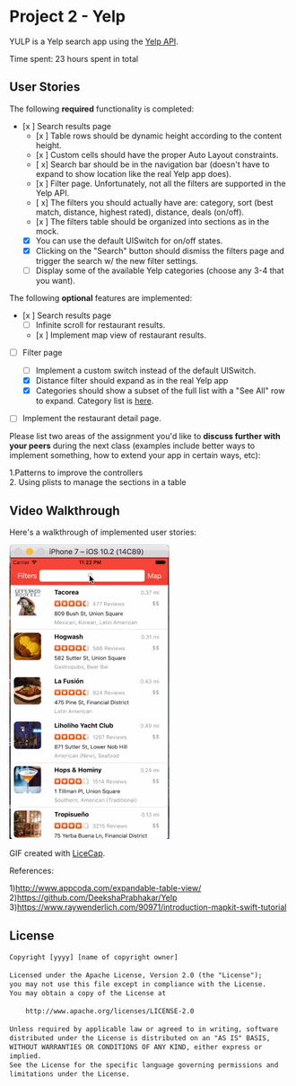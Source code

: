 # Project 2 - Yelp

YULP is a Yelp search app using the [Yelp API](http://www.yelp.com/developers/documentation/v2/search_api).

Time spent: 23 hours spent in total

## User Stories

The following **required** functionality is completed:

- [x ] Search results page
   - [x ] Table rows should be dynamic height according to the content height.
   - [x ] Custom cells should have the proper Auto Layout constraints.
   - [ x] Search bar should be in the navigation bar (doesn't have to expand to show location like the real Yelp app does).
    - [x ] Filter page. Unfortunately, not all the filters are supported in the Yelp API.
   - [ x] The filters you should actually have are: category, sort (best match, distance, highest rated), distance, deals (on/off).
   - [x ] The filters table should be organized into sections as in the mock.
   - [x] You can use the default UISwitch for on/off states.
   - [x] Clicking on the "Search" button should dismiss the filters page and trigger the search w/ the new filter settings.
   - [ ] Display some of the available Yelp categories (choose any 3-4 that you want).

The following **optional** features are implemented:

- [x ] Search results page
   - [ ] Infinite scroll for restaurant results.
   - [x ] Implement map view of restaurant results.
- [ ] Filter page
   - [ ] Implement a custom switch instead of the default UISwitch.
   - [x] Distance filter should expand as in the real Yelp app
   - [x] Categories should show a subset of the full list with a "See All" row to expand. Category list is [here](http://www.yelp.com/developers/documentation/category_list).
- [ ] Implement the restaurant detail page.



Please list two areas of the assignment you'd like to **discuss further with your peers** during the next class (examples include better ways to implement something, how to extend your app in certain ways, etc):

1.Patterns to improve the controllers <br>
2. Using plists to manage the sections in a table<br>

## Video Walkthrough

Here's a walkthrough of implemented user stories:


<img src='yelpV1.gif' title='Video Walkthrough' width='' alt='Video Walkthrough' />



GIF created with [LiceCap](http://www.cockos.com/licecap/).





References:

1)http://www.appcoda.com/expandable-table-view/
2)https://github.com/DeekshaPrabhakar/Yelp
3)https://www.raywenderlich.com/90971/introduction-mapkit-swift-tutorial

## License

    Copyright [yyyy] [name of copyright owner]

    Licensed under the Apache License, Version 2.0 (the "License");
    you may not use this file except in compliance with the License.
    You may obtain a copy of the License at

        http://www.apache.org/licenses/LICENSE-2.0

    Unless required by applicable law or agreed to in writing, software
    distributed under the License is distributed on an "AS IS" BASIS,
    WITHOUT WARRANTIES OR CONDITIONS OF ANY KIND, either express or implied.
    See the License for the specific language governing permissions and
    limitations under the License.
    
   
    

    

